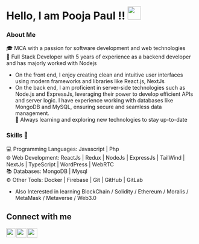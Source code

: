 # Hello, I am Pooja Paul !!  <img src="https://github.com/TheDudeThatCode/TheDudeThatCode/blob/master/Assets/Hi.gif" width="35px"> 

### About Me
🎓 MCA with a passion for software development and web technologies <br/> 
💼 Full Stack Developer with 5 years of experience as a backend developer and has majorly worked with Nodejs<br/> 
  - On the front end, I enjoy creating clean and intuitive user interfaces using modern frameworks and libraries like React.js, NextJs
  - On the back end, I am proficient in server-side technologies such as Node.js and ExpressJs, leveraging their power to develop 
    efficient APIs and server logic. I have experience working with databases like MongoDB and MySQL, ensuring secure and seamless data 
    management. <br />
🌱 Always learning and exploring new technologies to stay up-to-date <br />
 
### Skills 🎇
💻 Programming Languages: Javascript | Php <br />
🌐 Web Development: ReactJs | Redux | NodeJs | ExpressJs | TailWind | NextJs | TypeScript | WordPress | WebRTC <br />
📚 Databases: MongoDB | Mysql <br />
⚙️ Other Tools: Docker | Firebase | Git | GitHub | GitLab <br />
 - Also Interested in learning BlockChain / Solidity / Ethereum / Moralis / MetaMask / Metaverse / Web3.0 <br />



## Connect with me

<a href="https://www.linkedin.com/in/pooja-paul-aa0aaba9/">
  <img align="left" width="24px" src="https://cdn.jsdelivr.net/npm/simple-icons@v3/icons/linkedin.svg"  />
</a>
<a href="https://twitter.com/poojapaul135">
  <img align="left" width="26px" src="https://cdn.jsdelivr.net/npm/simple-icons@v3/icons/twitter.svg" />
</a>
<a href="mailto:poojapaul.92@gmail.com">
  <img align="left" width="26px" src="https://cdn.jsdelivr.net/npm/simple-icons@v3/icons/gmail.svg" />
</a>
<!-- <a href="https://www.youtube.com/channel/UCALkfily572LwwUKjRUjlOQ">
  <img align="left" width="26px" src="https://cdn.jsdelivr.net/npm/simple-icons@v3/icons/youtube.svg" />
</a> -->




